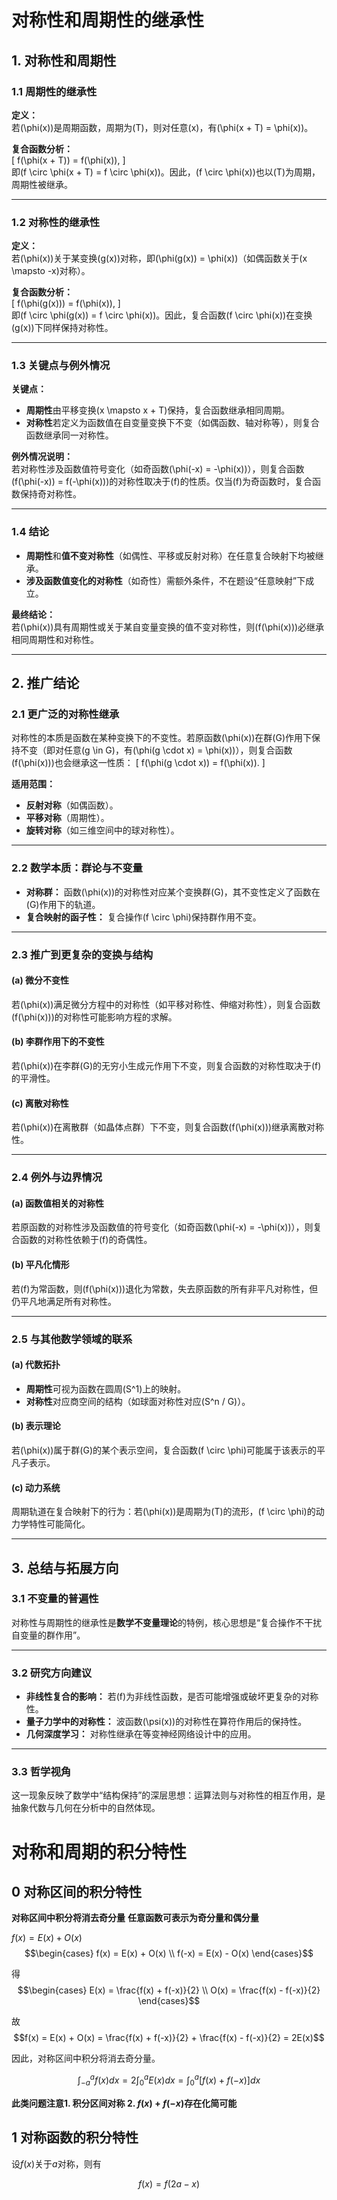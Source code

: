 # 对称性和周期性的继承性

## 1. 对称性和周期性

### 1.1 周期性的继承性

**定义：**  
若\(\phi(x)\)是周期函数，周期为\(T\)，则对任意\(x\)，有\(\phi(x + T) = \phi(x)\)。  

**复合函数分析：**  
\[
f(\phi(x + T)) = f(\phi(x)),
\]  
即\(f \circ \phi(x + T) = f \circ \phi(x)\)。因此，\(f \circ \phi(x)\)也以\(T\)为周期，周期性被继承。

---

### 1.2 对称性的继承性

**定义：**  
若\(\phi(x)\)关于某变换\(g(x)\)对称，即\(\phi(g(x)) = \phi(x)\)（如偶函数关于\(x \mapsto -x\)对称）。  

**复合函数分析：**  
\[
f(\phi(g(x))) = f(\phi(x)),
\]  
即\(f \circ \phi(g(x)) = f \circ \phi(x)\)。因此，复合函数\(f \circ \phi(x)\)在变换\(g(x)\)下同样保持对称性。

---

### 1.3 关键点与例外情况

**关键点：**
- **周期性**由平移变换\(x \mapsto x + T\)保持，复合函数继承相同周期。
- **对称性**若定义为函数值在自变量变换下不变（如偶函数、轴对称等），则复合函数继承同一对称性。

**例外情况说明：**  
若对称性涉及函数值符号变化（如奇函数\(\phi(-x) = -\phi(x)\)），则复合函数\(f(\phi(-x)) = f(-\phi(x))\)的对称性取决于\(f\)的性质。仅当\(f\)为奇函数时，复合函数保持奇对称性。

---

### 1.4 结论

- **周期性**和**值不变对称性**（如偶性、平移或反射对称）在任意复合映射下均被继承。
- **涉及函数值变化的对称性**（如奇性）需额外条件，不在题设“任意映射”下成立。

**最终结论：**  
若\(\phi(x)\)具有周期性或关于某自变量变换的值不变对称性，则\(f(\phi(x))\)必继承相同周期性和对称性。

---

## 2. 推广结论

### 2.1 更广泛的对称性继承

对称性的本质是函数在某种变换下的不变性。若原函数\(\phi(x)\)在群\(G\)作用下保持不变（即对任意\(g \in G\)，有\(\phi(g \cdot x) = \phi(x)\)），则复合函数\(f(\phi(x))\)也会继承这一性质：
\[
f(\phi(g \cdot x)) = f(\phi(x)).
\]

**适用范围：**
- **反射对称**（如偶函数）。
- **平移对称**（周期性）。
- **旋转对称**（如三维空间中的球对称性）。

---

### 2.2 数学本质：群论与不变量

- **对称群：** 函数\(\phi(x)\)的对称性对应某个变换群\(G\)，其不变性定义了函数在\(G\)作用下的轨道。
- **复合映射的函子性：** 复合操作\(f \circ \phi\)保持群作用不变。

---

### 2.3 推广到更复杂的变换与结构

#### (a) 微分不变性
若\(\phi(x)\)满足微分方程中的对称性（如平移对称性、伸缩对称性），则复合函数\(f(\phi(x))\)的对称性可能影响方程的求解。

#### (b) 李群作用下的不变性
若\(\phi(x)\)在李群\(G\)的无穷小生成元作用下不变，则复合函数的对称性取决于\(f\)的平滑性。

#### (c) 离散对称性
若\(\phi(x)\)在离散群（如晶体点群）下不变，则复合函数\(f(\phi(x))\)继承离散对称性。

---

### 2.4 例外与边界情况

#### (a) 函数值相关的对称性
若原函数的对称性涉及函数值的符号变化（如奇函数\(\phi(-x) = -\phi(x)\)），则复合函数的对称性依赖于\(f\)的奇偶性。

#### (b) 平凡化情形
若\(f\)为常函数，则\(f(\phi(x))\)退化为常数，失去原函数的所有非平凡对称性，但仍平凡地满足所有对称性。

---

### 2.5 与其他数学领域的联系

#### (a) 代数拓扑
- **周期性**可视为函数在圆周\(S^1\)上的映射。
- **对称性**对应商空间的结构（如球面对称性对应\(S^n / G\)）。

#### (b) 表示理论
若\(\phi(x)\)属于群\(G\)的某个表示空间，复合函数\(f \circ \phi\)可能属于该表示的平凡子表示。

#### (c) 动力系统
周期轨道在复合映射下的行为：若\(\phi(x)\)是周期为\(T\)的流形，\(f \circ \phi\)的动力学特性可能简化。

---

## 3. 总结与拓展方向

### 3.1 不变量的普遍性

对称性与周期性的继承性是**数学不变量理论**的特例，核心思想是“复合操作不干扰自变量的群作用”。

---

### 3.2 研究方向建议

- **非线性复合的影响：** 若\(f\)为非线性函数，是否可能增强或破坏更复杂的对称性。
- **量子力学中的对称性：** 波函数\(\psi(x)\)的对称性在算符作用后的保持性。
- **几何深度学习：** 对称性继承在等变神经网络设计中的应用。

---

### 3.3 哲学视角

这一现象反映了数学中“结构保持”的深层思想：运算法则与对称性的相互作用，是抽象代数与几何在分析中的自然体现。

# 对称和周期的积分特性

## 0 对称区间的积分特性

**对称区间中积分将消去奇分量**
**任意函数可表示为奇分量和偶分量**

$f(x) = E(x) + O(x)$
$$\begin{cases}
    f(x) = E(x) + O(x) \\
    f(-x) = E(x) - O(x)
\end{cases}$$

得
$$\begin{cases}
    E(x) = \frac{f(x) + f(-x)}{2} \\
    O(x) = \frac{f(x) - f(-x)}{2}
\end{cases}$$

故
$$f(x) = E(x) + O(x) = \frac{f(x) + f(-x)}{2} + \frac{f(x) - f(-x)}{2} = 2E(x)$$

因此，对称区间中积分将消去奇分量。

$$\int_{-a}^{a} f(x)dx = 2\int_0^a E(x)dx = \int_0^a[f(x)+f(-x)]dx$$

**此类问题注意1. 积分区间对称 2. $f(x)+f(-x)$存在化简可能**

## 1 对称函数的积分特性

设$f(x)$关于$a$对称，则有

$$f(x) = f(2a - x)$$

